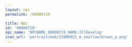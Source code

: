```yaml
---
layout: npc
permalink: /90000729

title: Npc
id: '90000729'
npc_name: 'NPCNAME_90000729_NAME:[F]Develop'
icon_url: 'portrait/mob/21000921_m_smallowlbrown_p.png'
---
```

